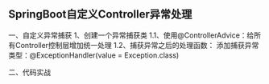 
## SpringBoot自定义Controller异常处理

一、自定义异常捕获
	1、创建一个异常捕获类
	    1.1、使用@ControllerAdvice：给所有Controller控制层增加统一处理
	    1.2、捕获异常之后的处理函数：
	         添加捕获异常类型：@ExceptionHandler(value = Exception.class)
    
二、代码实战


